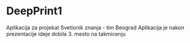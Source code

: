 # DeepPrint1
Aplikacija za projekat Svetionik znanja - tim Beograd 
Aplikacija je nakon prezentacije ideje dobila 3. mesto na takmicenju

